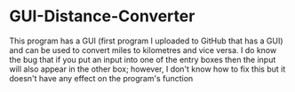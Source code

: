 # GUI-Distance-Converter
This program has a GUI (first program I uploaded to GitHub that has a GUI) and can be used to convert miles to kilometres and vice versa. I do know the bug that if you put an input into one of the entry boxes then the input will also appear in the other box; however, I don't know how to fix this but it doesn't have any effect on the program's function

